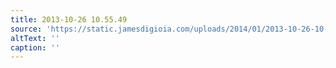 ```yaml
---
title: 2013-10-26 10.55.49
source: 'https://static.jamesdigioia.com/uploads/2014/01/2013-10-26-10-55-49-scaled.jpg'
altText: ''
caption: ''
---
```


